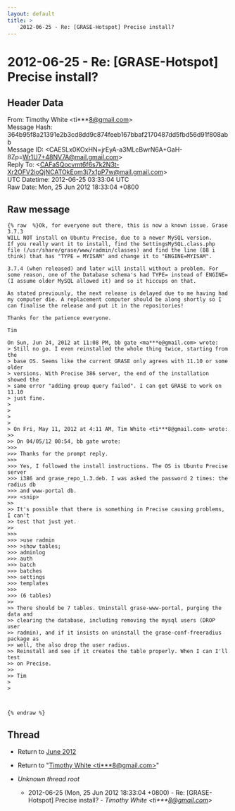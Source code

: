 ```yaml
---
layout: default
title: >
    2012-06-25 - Re: [GRASE-Hotspot] Precise install?
---
```


# 2012-06-25 - Re: [GRASE-Hotspot] Precise install?

## Header Data

From: Timothy White \<ti***8@gmail.com\><br>
Message Hash: 364b95f8a21391e2b3cd8dd9c874feeb167bbaf2170487dd5fbd56d91f808abb<br>
Message ID: \<CAESLx0KOxHN=jrEyA-a3MLcBwrN6A+GaH-8Zp=Wr1U7+48NV7A@mail.gmail.com\><br>
Reply To: \<CAFaSQocvmt6f6s7k2N3t-Xr2OFV2ioQjNCATOkEom3j7x1pP7w@mail.gmail.com\><br>
UTC Datetime: 2012-06-25 03:33:04 UTC<br>
Raw Date: Mon, 25 Jun 2012 18:33:04 +0800<br>

## Raw message

```
{% raw  %}Ok, for everyone out there, this is now a known issue. Grase 3.7.3
WILL NOT install on Ubuntu Precise, due to a newer MySQL version.
If you really want it to install, find the SettingsMySQL.class.php
file (/usr/share/grase/www/radmin/classes) and find the line (88 i
think) that has "TYPE = MYISAM" and change it to "ENGINE=MYISAM".

3.7.4 (when released) and later will install without a problem. For
some reason, one of the Database schema's had TYPE= instead of ENGINE=
(I assume older MySQL allowed it) and so it hiccups on that.

As stated previously, the next release is delayed due to me having had
my computer die. A replacement computer should be along shortly so I
can finalise the release and put it in the repositories!

Thanks for the patience everyone.

Tim

On Sun, Jun 24, 2012 at 11:08 PM, bb gate <ma***e@gmail.com> wrote:
> Still no go. I even reinstalled the whole thing twice, starting from the
> base OS. Seems like the current GRASE only agrees with 11.10 or some older
> versions. With Precise 386 server, the end of the installation showed the
> same error "adding group query failed". I can get GRASE to work on 11.10
> just fine.
>
>
>
>
> On Fri, May 11, 2012 at 4:11 AM, Tim White <ti***8@gmail.com> wrote:
>>
>> On 04/05/12 00:54, bb gate wrote:
>>>
>>> Thanks for the prompt reply.
>>>
>>> Yes, I followed the install instructions. The OS is Ubuntu Precise server
>>> i386 and grase_repo_1.3.deb. I was asked the password 2 times: the radius db
>>> and www-portal db.
>>> <snip>
>>
>> It's possible that there is something in Precise causing problems, I can't
>> test that just yet.
>>
>>>
>>> >use radmin
>>> >show tables;
>>> adminlog
>>> auth
>>> batch
>>> batches
>>> settings
>>> templates
>>>
>>> (6 tables)
>>
>> There should be 7 tables. Uninstall grase-www-portal, purging the data and
>> clearing the database, including removing the mysql users (DROP user
>> radmin), and if it insists on uninstall the grase-conf-freeradius package as
>> well, the also drop the user radius.
>> Reinstall and see if it creates the table properly. When I can I'll test
>> on Precise.
>>
>> Tim
>
>



{% endraw %}
```

## Thread

+ Return to [June 2012](/archive/2012/06)

+ Return to "[Timothy White <ti***8<span>@</span>gmail.com>](/authors/ti___8_at_gmail_com)"

+ _Unknown thread root_
  + 2012-06-25 (Mon, 25 Jun 2012 18:33:04 +0800) - Re: [GRASE-Hotspot] Precise install? - _Timothy White \<ti***8@gmail.com\>_

